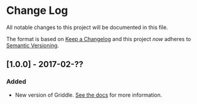 # Change Log
All notable changes to this project will be documented in this file.

The format is based on [Keep a Changelog](http://keepachangelog.com/) 
and this project _now_ adheres to [Semantic Versioning](http://semver.org/).

## [1.0.0] - 2017-02-??
### Added
- New version of Griddle. [See the docs](http://griddlegriddle.github.io/Griddle/) for more information.